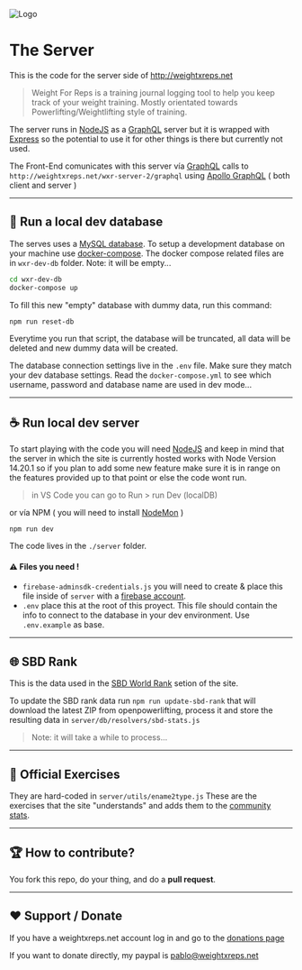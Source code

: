 ![Logo](https://weightxreps.net/logo.png)
# The Server
This is the code for the server side of http://weightxreps.net 

> Weight For Reps is a training journal logging tool to help you keep track of your weight training. Mostly orientated towards Powerlifting/Weightlifting style of training.

The server runs in [NodeJS](https://nodejs.org/en/) as a [GraphQL](https://graphql.org/) server but it is wrapped with [Express](https://expressjs.com/) so the potential to use it for other things is there but currently not used.

The Front-End comunicates with this server vía [GraphQL](https://graphql.org/) calls to `http://weightxreps.net/wxr-server-2/graphql` using [Apollo GraphQL](https://www.apollographql.com/docs/react/) ( both client and server )

---

## :newspaper: Run a local dev database
The serves uses a [MySQL database](https://www.mysql.com/). To setup a development database on your machine use [docker-compose](https://docs.docker.com/get-started/08_using_compose/). The docker compose related files are in `wxr-dev-db` folder. Note: it will be empty...
```bash
cd wxr-dev-db
docker-compose up
```

To fill this new "empty" database with dummy data, run this command:
```bash
npm run reset-db
```
Everytime you run that script, the database will be truncated, all data will be deleted and new dummy data will be created.

The database connection settings live in the `.env` file. Make sure they match your dev database settings. Read the `docker-compose.yml` to see which username, password and database name are used in dev mode...

---

## :coffee: Run local dev server
To start playing with the code you will need [NodeJS](https://nodejs.org/en/) and keep in mind that the server in which the site is currently hosted works with Node Version 14.20.1 so if you plan to add some new feature make sure it is in range on the features provided up to that point or else the code wont run.

> in VS Code you can go to Run > run Dev (localDB)

or vía NPM ( you will need to install [NodeMon](https://nodemon.io/) )
``` 
npm run dev
```

The code lives in the `./server` folder.

#### :warning: Files you need !

- `firebase-adminsdk-credentials.js`
you will need to create & place this file inside of `server` with a [firebase account](https://console.firebase.google.com/).  
- `.env` place this at the root of this proyect. This file should contain the info to connect to the database in your dev environment. Use `.env.example` as base.

---

## :globe_with_meridians: SBD Rank
This is the data used in the [SBD World Rank](https://weightxreps.net/sbd-stats) setion of the site.

To update the SBD rank data run `npm run update-sbd-rank` that will download the latest ZIP from openpowerlifting, process it and store the resulting data in `server/db/resolvers/sbd-stats.js`

> Note: it will take a while to process...

---

## :satellite: Official Exercises
They are hard-coded in `server/utils/ename2type.js` These are the exercises that the site "understands" and adds them to the [community stats](https://weightxreps.net/community-stats).

---

## :trophy: How to contribute?
You fork this repo, do your thing, and do a **pull request**.

---

## :hearts: Support / Donate
If you have a weightxreps.net account log in and go to the [donations page](https://weightxreps.net/donate)

If you want to donate directly, my paypal is pablo@weightxreps.net

